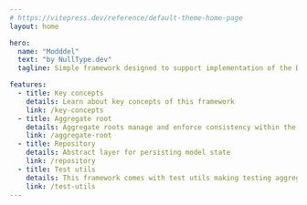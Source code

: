 ```yaml
---
# https://vitepress.dev/reference/default-theme-home-page
layout: home

hero:
  name: "Modddel"
  text: "by NullType.dev"
  tagline: Simple framework designed to support implementation of the DDD principles.

features:
  - title: Key concepts
    details: Learn about key concepts of this framework
    link: /key-concepts
  - title: Aggregate root
    details: Aggregate roots manage and enforce consistency within the boundary of an aggregate.
    link: /aggregate-root
  - title: Repository
    details: Abstract layer for persisting model state
    link: /repository
  - title: Test utils
    details: This framework comes with test utils making testing aggregate root a breeze.
    link: /test-utils
---
```

